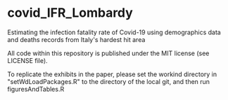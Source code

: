 # covid_IFR_Lombardy
Estimating the infection fatality rate of Covid-19 using demographics data and deaths records from Italy's hardest hit area

All code within this repository is published under the MIT license (see LICENSE file).

To replicate the exhibits in the paper, please set the workind directory in 
"setWdLoadPackages.R" to the directory of the local git, and then run figuresAndTables.R
